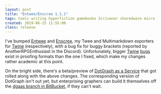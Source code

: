 ```yaml
---
layout: post
title: "Entwee/Enscree 1.1.1"
tags: tools writing hyperfiction gamebooks Scrivener sharedware micro
created: 2019-06-25 11:55:00
class: release
---
```

I've bumped [Entwee](/tools/entwee/) and [Enscree](/tools/scree/enscree/), my Twee and Multimarkdown exporters for [Twine](/tools/twine/) (respectively), with a bug fix for buggy brackets (reported by AnotherRPGEnthusiast in the Discord).  Unfortunately, bigger [Twine](https://github.com/klembot/twinejs/issues/563) [bugs](https://github.com/klembot/twinejs/issues/566) exist in proofing formats than the one I fixed, which make my changes rather academic at this point.

On the bright side, there's a beta/preview of [DotGraph as a Service](https://mcdemarco.net/tools/scree/dotgraph/#DotGraph.as.a.Service) that got rolled along with the above changes.  The corresponding version of DotGraph isn't out yet, but enterprising graphers can build it themselves off the [dgaas branch in BitBucket](https://bitbucket.org/mcdemarco/dotgraph/branch/feature/dgaas), if they can't wait.
